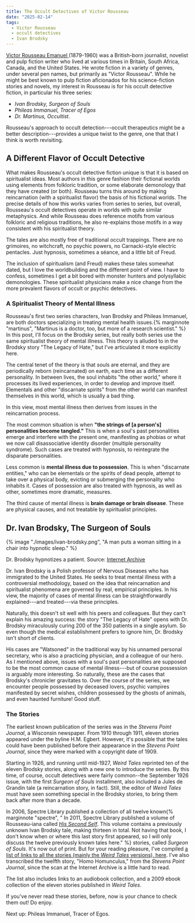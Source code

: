 ```yaml
---
title: The Occult Detectives of Victor Rousseau
date: "2025-02-14"
tags: 
  - Victor Rousseau
  - occult detectives
  - Ivan Brodsky
---
```


[Victor Rousseau Emanuel ](https://en.wikipedia.org/wiki/Victor_Rousseau_Emanuel)(1879-1960) was a British-born journalist, novelist and pulp fiction writer who lived at various times in Britain, South Africa, Canada, and the United States. He wrote fiction in a variety of genres, under several pen names, but primarily as "Victor Rousseau". While he might be best known to pulp fiction aficionados for his science-fiction stories and novels, my interest in Rousseau is for his occult detective fiction, in particular his three series: 

* *Ivan Brodsky, Surgeon of Souls*
* *Phileas Immanuel, Tracer of Egos*
* *Dr. Martinus, Occultist*. 

Rousseau's approach to occult detection---occult therapeutics might be a better description---provides a unique twist to the genre, one that that I think is worth revisiting.

## A Different Flavor of Occult Detective

What makes Rousseau's occult detective fiction unique is that it is based on spiritualist ideas. Most authors in this genre fashion their fictional worlds using elements from folkloric tradition, or some elaborate demonology that they have created (or both). Rousseau turns this around by making reincarnation (with a spiritualist flavor) the basis of his fictional worlds. The precise details of how this works varies from series to series, but overall, Rousseau's occult detectives operate in worlds with quite similar metaphysics. And while Rousseau does reference motifs from various folkloric and religious traditions, he also re-explains those motifs in a way consistent with his spiritualist theory. 

The tales are also mostly free of traditional occult trappings. There are no grimoires, no witchcraft, no psychic powers, no Carnacki-style electric pentacles. Just hypnosis, sometimes a séance, and a little bit of Freud. 

The inclusion of spiritualism (and Freud) makes these tales somewhat dated, but I love the worldbuilding and the different point of view. I have to confess, sometimes I get a bit bored with monster hunters and polysyllabic demonologies. These spiritualist physicians make a nice change from the more prevalent flavors of occult or psychic detectives. 

### A Spiritualist Theory of Mental Illness

Rousseau's first two series characters, Ivan Brodsky and Phileas Immanuel, are both doctors specializing in treating mental health issues.{% marginnote "martinus", "Martinus is a doctor, too, but more of a research scientist." %} In this post, I'll focus on the Brodsky series, but really both series use the same spiritualist theory of mental illness. This theory is alluded to in the Brodsky story "The Legacy of Hate," but I've articulated it more explicitly here.

The central tenet of the theory is that souls are eternal, and they are periodically reborn (reincarnated) on earth, each time as a different personality. In between lives, the soul inhabits "the other world," where it processes its lived experiences, in order to develop and improve itself. Elementals and other "discarnate spirits" from the other world can manifest themselves in this world, which is usually a bad thing. 

In this view, most mental illness then derives from issues in the reincarnation process.

The most common situation is when **"the strings of [a person's] personalities become tangled."** This is when a soul's past personalities emerge and interfere with the present one, manifesting as phobias or what we now call disassociative identity disorder (multiple personality syndrome). Such cases are treated with hypnosis, to reintegrate the disparate personalities.

Less common is **mental illness due to possession**. This is when "discarnate entities," who can be elementals or the spirits of dead people, attempt to take over a physical body, evicting or submerging the personality who inhabits it. Cases of possession are also treated with hypnosis, as well as other, sometimes more dramatic, measures.

The third cause of mental illness is **brain damage or brain disease**. These are physical causes, and not treatable by spiritualist principles.


## Dr. Ivan Brodsky, The Surgeon of Souls

{% image "./images/ivan-brodsky.png", "A man puts a woman sitting in a chair into hypnotic sleep." %}
<p class="caption">Dr. Brodsky hypnotizes a patient. Source: <a href="https://archive.org/details/WeirdTalesV09N06192706/page/n106/mode/1up">Internet Archive</a></p>

Dr. Ivan Brodsky is a Polish professor of Nervous Diseases who has immigrated to the United States. He seeks to treat mental illness with a controversial methodology, based on the idea that reincarnation and spiritualist phenomena are governed by real, empirical principles. In his view, the majority of cases of mental illness can be straightforwardly explained---and treated---via these principles.

Naturally, this doesn't sit well with his peers and colleagues. But they can't explain his amazing success: the story "The Legacy of Hate" opens with Dr. Brodsky miraculously curing 200 of the 350 patients in a single asylum. So even though the medical establishment prefers to ignore him, Dr. Brodsky isn't short of clients.

His cases are "Watsoned" in the traditional way by his unnamed personal secretary, who is also a practicing physician, and a colleague of our hero. As I mentioned above, issues with a soul's past personalities are supposed to be the most common cause of mental illness---but of course possession is arguably more interesting. So naturally, these are the cases that Brodsky's chronicler gravitates to.  Over the course of the series, we encounter people possessed by deceased lovers, psychic vampires manifested by secret wishes, children possessed by the ghosts of animals, and even haunted furniture! Good stuff.

### The Stories

 The earliest known publication of the series was in the *Stevens Point Journal*, a Wisconsin newspaper. From 1910 through 1911, eleven stories appeared under the byline H.M. Egbert. However, it's possible that the tales could have been published before their appearance in the *Stevens Point Journal*, since they were marked with a copyright date of 1909.

Starting in 1926, and running until mid-1927, *Weird Tales* reprinted ten of the eleven Brodsky stories, along with a new one to introduce the series. By this time, of course, occult detectives were fairly common--the September 1926 issue, with the first *Surgeon of Souls* installment, also included a Jules de Grandin tale (a reincarnation story, in fact). Still, the editor of *Weird Tales* must have seen something special in the Brodsky stories, to bring them back after more than a decade.

In 2006, Spectre Library published a collection of all twelve known{% marginnote "spectre", " In 2011, Spectre Library published a volume of Rousseau-iana called [*His Second Self*](http://www.darkfantasy.org/spectre/HisSecondSelf.html). This volume contains a previously unknown Ivan Brodsky tale, making thirteen in total. Not having that book, I don't know when or where this last story first appeared, so I will only discuss the twelve previously known tales here." %} stories, called *Surgeon of Souls*. It's now out of print. But for your reading pleasure, I've compiled [a list of links to all the stories (mainly the *Weird Tales* versions), here](http://localhost:8081/pages/victor-rousseau/#dr-ivan-brodsky-surgeon-of-souls). I've also transcribed the twelfth story, "Homo Homunculus," from the *Stevens Point Journal*, since the scan at the Internet Archive is a little hard to read. 

The list also includes links to an audiobook collection, and a 2009 ebook collection of the eleven stories published in *Weird Tales*.

If you've never read these stories, before, now is your chance to check them out! Do enjoy. 

Next up: Phileas Immanuel, Tracer of Egos.
